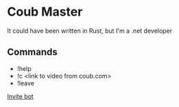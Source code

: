 # Coub Master

It could have been written in Rust, but I'm a .net developer

## Commands

- !help
- !c \<link to video from coub.com\>
- !leave

[Invite bot](https://discord.com/api/oauth2/authorize?client_id=814144269052280833&permissions=43008&scope=bot)
